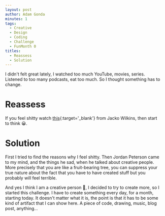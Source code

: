 ```yaml
---
layout: post
author: Adam Gonda
minutes: 1
tags:
  - Creative
  - Design
  - Coding
  - Challenge
  - FunMonth 0
titles:
  - Reassess
  - Solution
---
```


I didn't felt great lately, I watched too much YouTube, movies, series. Listened to too many podcasts,
eat too much. So I thought something has to change.

# Reassess

If you feel shitty watch [this](https://www.youtube.com/watch?v=IdTMDpizis8){:target='_blank'}
from Jacko Wilkins, then start to think 😀.

# Solution

First I tried to find the reasons why I feel shitty. Then Jordan Peterson came to my mind, and the things
he sad, when he talked about creative people. More precisely that you are like a fruit-bearing tree,
you can suppress your true nature about the fact that you have to have created stuff but you probably will feel terrible.

And yes I think I am a creative person 🤠, I decided to try to create more, so I started this challenge.
I have to create something every day, for a month, starting today. It doesn't matter what it is, the point
is that it has to be some kind of artifact that I can show here. A piece of code, drawing, music, blog post, anything...
